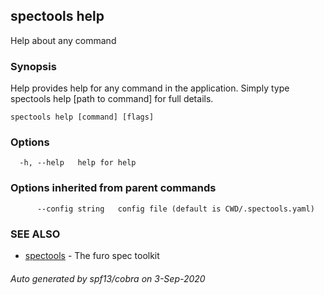 ## spectools help

Help about any command

### Synopsis

Help provides help for any command in the application.
Simply type spectools help [path to command] for full details.

```
spectools help [command] [flags]
```

### Options

```
  -h, --help   help for help
```

### Options inherited from parent commands

```
      --config string   config file (default is CWD/.spectools.yaml)
```

### SEE ALSO

* [spectools](spectools.md)	 - The furo spec toolkit

###### Auto generated by spf13/cobra on 3-Sep-2020

